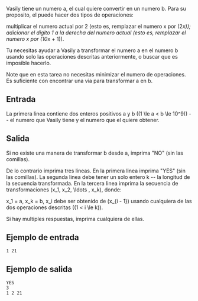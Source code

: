 Vasily tiene un numero a, el cual quiere convertir en un numero b. Para su proposito, el puede hacer dos tipos de operaciones:



multiplicar el numero actual por 2 (esto es, remplazar el numero x
por \(2*x\));
adicionar el digito 1 a la derecha del numero actual (esto es,
remplazar el numero x por \(10*x + 1\)).



Tu necesitas ayudar a Vasily a transformar el numero a en el numero b usando solo las operaciones descritas anteriormente, o buscar que es imposible hacerlo.



Note que en esta tarea no necesitas minimizar el numero de operaciones. Es suficiente con encontrar una via para transformar a en b.



## Entrada



La primera linea contiene dos enteros positivos a y b \((1 \le a < b \le 10^9)\) -- el numero que Vasily tiene y el numero que el quiere obtener.



## Salida



Si no existe una manera de transformar b desde a, imprima "NO" (sin las comillas).



De lo contrario imprima tres lineas. En la primera linea imprima "YES" (sin las comillas). La segunda linea debe tener un solo entero k -- la longitud de la secuencia transformada. En la tercera linea imprima la secuencia de transformaciones \(x_1, x_2, \ldots , x_k\), donde:



x_1 = a,
x_k = b,
x_i debe ser obtenido de \(x_{i - 1}\) usando cualquiera de las dos
operaciones descritas \((1 < i \le k)\).



Si hay multiples respuestas, imprima cualquiera de ellas.



## Ejemplo de entrada



```
1 21
```


## Ejemplo de salida



```
YES
3
1 2 21
```


